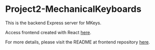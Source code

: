 # Project2-MechanicalKeyboards

This is the backend Express server for MKeys.

Access frontend created with React [here](https://mkeys-tgc18-proj2.netlify.app/).

For more details, please visit the README at frontend repository [here](https://github.com/joanneks/Project2-MechanicalKeyboards-React).
